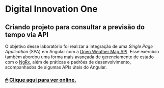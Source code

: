 # Digital Innovation One

## Criando projeto para consultar a previsão do tempo via API

O objetivo desse laboratório foi realizar a integração de uma *Single Page Application* (SPA) em Angular com a [Open Weather Map API][openweather-api]. Esse exercício também abordou uma forma mais avançada de gerenciamento de estado com o [NgRx][ngrx-site], além de práticas e padrões de desenvolvimento, acompanhados de algumas APIs úteis do Angular.

### 🖱 [Clique aqui para ver online.][angular-frontend-app]

[openweather-api]:https://openweathermap.org/
[ngrx-site]:https://ngrx.io/
[angular-frontend-app]:https://leonardosposina.github.io/dio-weather-app
